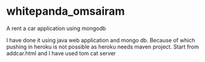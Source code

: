 # whitepanda_omsairam
 A rent a car application using mongodb

I have done it using java web application and mongo db. Because of which pushing in heroku is not possible as heroku needs maven project. Start from addcar.html and I have used tom cat server
